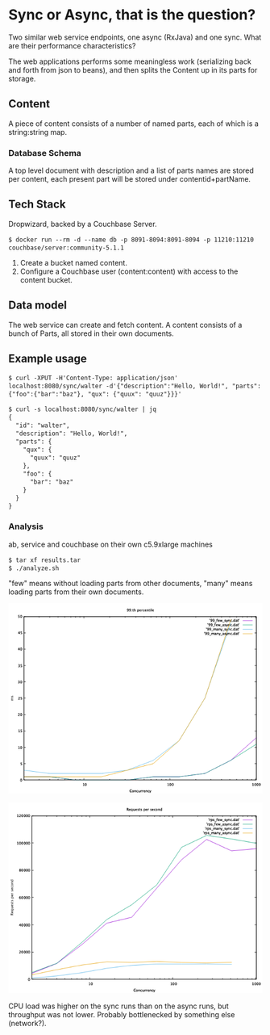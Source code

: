 # Sync or Async, that is the question?

Two similar web service endpoints, one async (RxJava) and one sync. What are their performance characteristics?

The web applications performs some meaningless work (serializing back and forth from json to beans), and
then splits the Content up in its parts for storage.

## Content

A piece of content consists of a number of named parts, each of which is a string:string map.

### Database Schema

A top level document with description and a list of parts names are stored per content, each present
part will be stored under contentid+partName.

## Tech Stack

Dropwizard, backed by a Couchbase Server.

```
$ docker run --rm -d --name db -p 8091-8094:8091-8094 -p 11210:11210 couchbase/server:community-5.1.1
```

1. Create a bucket named content.
2. Configure a Couchbase user (content:content) with access to the content bucket.

## Data model

The web service can create and fetch content. A content consists of a bunch of Parts, all stored in their own documents.

## Example usage

```
$ curl -XPUT -H'Content-Type: application/json' localhost:8080/sync/walter -d'{"description":"Hello, World!", "parts":{"foo":{"bar":"baz"}, "qux": {"quux": "quuz"}}}'
```

```
$ curl -s localhost:8080/sync/walter | jq
{
  "id": "walter",
  "description": "Hello, World!",
  "parts": {
    "qux": {
      "quux": "quuz"
    },
    "foo": {
      "bar": "baz"
    }
  }
}
```

### Analysis

ab, service and couchbase on their own c5.9xlarge machines

```
$ tar xf results.tar
$ ./analyze.sh
```

"few" means without loading parts from other documents, "many" means loading parts from their own documents.

![](99.png)

![](rps.png)


CPU load was higher on the sync runs than on the async runs, but throughput was not lower. Probably bottlenecked by something else (network?).
